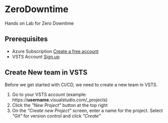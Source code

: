 # ZeroDowntime
Hands on Lab for Zero Downtime

## Prerequisites
- Azure Subscription [Create a free account](https://azure.microsoft.com/en-us/free/)
- VSTS Account [Sign up](https://docs.microsoft.com/en-us/vsts/accounts/create-account-msa-or-work-student)

## Create New team in VSTS
Before we get started with CI/CD, we need to create a new team in VSTS.

1. Go to your VSTS account (example: https://__username__.visualstudio.com/_projects)
2. Click the *"New Project"* button at the top right
3. On the *"Create new Project"* screen, enter a name for the project. Select *"Git"* for version control and click *"Create"*
